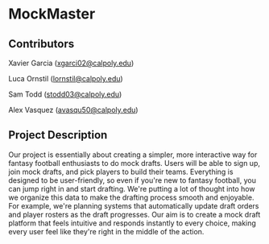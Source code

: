# MockMaster
## Contributors

Xavier Garcia (xgarci02@calpoly.edu)

Luca Ornstil (lornstil@calpoly.edu)

Sam Todd (stodd03@calpoly.edu)

Alex Vasquez (avasqu50@calpoly.edu)


## Project Description
Our project is essentially about creating a simpler, more interactive way for fantasy football enthusiasts to do mock drafts. Users will be able to sign up, join mock drafts, and pick players to build their teams. Everything is designed to be user-friendly, so even if you're new to fantasy football, you can jump right in and start drafting. We're putting a lot of thought into how we organize this data to make the drafting process smooth and enjoyable. For example, we're planning systems that automatically update draft orders and player rosters as the draft progresses. Our aim is to create a mock draft platform that feels intuitive and responds instantly to every choice, making every user feel like they're right in the middle of the action.
